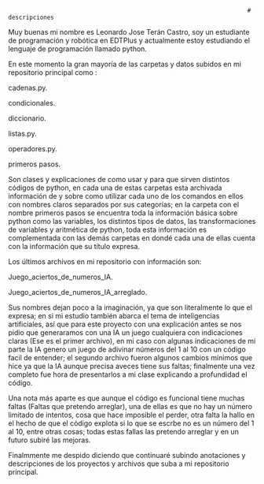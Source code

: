                                                                         # descripciones

  Muy buenas mi nombre es Leonardo Jose Terán Castro, soy un estudiante de  programación y robótica en EDTPlus y actualmente estoy estudiando el lenguaje de programación llamado python.

  En este momento la gran mayoría de las carpetas y datos subidos en mi repositorio principal como :

cadenas.py.

condicionales.

diccionario.

listas.py.

operadores.py.

primeros pasos.

  Son clases y explicaciones de como usar y para que sirven distintos códigos de python, en cada una de estas carpetas esta archivada información de y sobre como utilizar cada uno de los comandos en ellos con nombres claros separados por sus categorías; en la carpeta con el nombre primeros pasos se encuentra toda la información básica sobre python como las variables, los distintos tipos de datos, las transformaciones de variables y aritmética de python, toda esta información es complementada con las demás carpetas en dondé cada una de ellas cuenta con la información que su título expresa.

  Los últimos archivos en mi repositorio con información son:

  
  Juego_aciertos_de_numeros_IA.

  Juego_aciertos_de_numeros_IA_arreglado.

  Sus nombres dejan poco a la imaginación, ya que son literalmente lo que el expresa; en si mi estudio también abarca el tema de inteligencias artificiales, así que  para este proyecto con una explicación antes se nos pidio que generaramos con una IA un juego cualquiera con indicaciones claras (Ese es el primer archivo), en mi caso con algunas indicaciones de mi parte la IA genero un juego de adivinar números del 1 al 10 con un código facil de entender; el segundo archivo fueron algunos cambios mínimos que hice ya que la IA aunque precisa aveces tiene sus faltas; finalmente una vez completo fue hora de presentarlos a mi clase explicando a profundidad el código.

  Una nota más aparte es que aunque el código es funcional tiene muchas faltas (Faltas que pretendo arreglar), una de ellas es que no hay un número limitado de intentos, cosa que hace imposible el perder, otra falta la hallo en el hecho de que el código explota si lo que se escrbe no es un número del 1 al 10, entre otras cosas; todas estas fallas las pretendo arreglar y en un futuro subiré las mejoras.

  Finalmmente me despido diciendo que continuaré subindo anotaciones y descripciones de los proyectos y archivos que suba a mi repositorio principal. 
